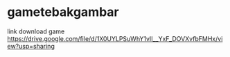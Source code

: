 # gametebakgambar
link download game 
https://drive.google.com/file/d/1X0UYLPSuWhY1vII__YxF_DOVXvfbFMHx/view?usp=sharing
